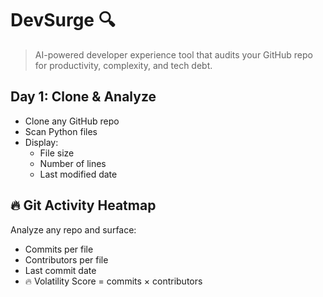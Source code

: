 # DevSurge 🔍

> AI-powered developer experience tool that audits your GitHub repo for productivity, complexity, and tech debt.

## Day 1: Clone & Analyze

- Clone any GitHub repo
- Scan Python files
- Display:
  - File size
  - Number of lines
  - Last modified date

## 🔥 Git Activity Heatmap

Analyze any repo and surface:
- Commits per file
- Contributors per file
- Last commit date
- 🔥 Volatility Score = commits × contributors
